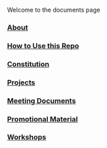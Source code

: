 Welcome to the documents page

### [About](about.md)

### [How to Use this Repo](howto.md)

### [Constitution](constitution/index.md)

### [Projects](projects/projects.md)

### [Meeting Documents](meetings/meetings.md)

### [Promotional Material](pr/pr.md)

### [Workshops](workshops/index.md)
